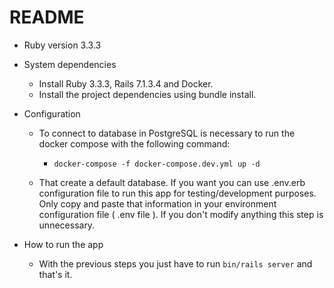 # README

- Ruby version
  3.3.3

- System dependencies

  - Install Ruby 3.3.3, Rails 7.1.3.4 and Docker.
  - Install the project dependencies using bundle install.

- Configuration

  - To connect to database in PostgreSQL is necessary to run the docker compose with the following command:

    - `docker-compose -f docker-compose.dev.yml up -d`

  - That create a default database. If you want you can use .env.erb configuration file to run this app for testing/development purposes. Only copy and paste that information in your environment configuration file ( .env file ). If you don't modify anything this step is unnecessary.

- How to run the app

  - With the previous steps you just have to run `bin/rails server` and that's it.
